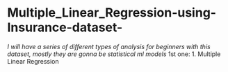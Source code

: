 # Multiple_Linear_Regression-using-Insurance-dataset-
*I will have a series of different types of analysis for beginners with this dataset, mostly they are gonna be statistical ml models*
1st one:
        1. Multiple Linear Regression
